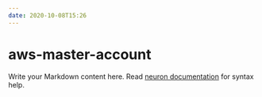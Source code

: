 ```yaml
---
date: 2020-10-08T15:26
---
```


# aws-master-account

Write your Markdown content here. Read [neuron documentation](https://neuron.zettel.page/2011404.html) for syntax help.

